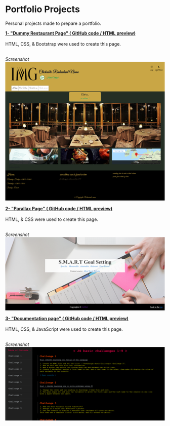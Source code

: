 # Portfolio Projects
Personal projects made to prepare a portfolio.<br/>

<b><u>1- "Dummy Restaurant Page" (
  <a href="https://github.com/Watch-Me-Fly/Projects-Practicing-Portfolio/tree/main/Responsive-Restau">GitHub code</a>  /   <a href="https://htmlpreview.github.io/?https://github.com/Watch-Me-Fly/Projects-Practicing-Portfolio/blob/main/Responsive-Restau/Index.html">HTML preview</a>)
  </u></b><br/>
<br/>
HTML, CSS, & Bootstrap were used to create this page.<br/><br/>

<i>Screenshot</i><br/>
<img src="Responsive-Restau/screenshot.png"><br/>


<b><u>2- "Parallax Page" (
  <a href="https://github.com/Watch-Me-Fly/Projects-Practicing-Portfolio/blob/main/Parallax">GitHub code</a>  /   <a href="https://htmlpreview.github.io/?https://github.com/Watch-Me-Fly/Projects-Practicing-Portfolio/blob/main/Parallax/Index.html">HTML preview</a>)
  </u></b><br/>
<br/>
HTML, & CSS were used to create this page.<br/><br/>

<i>Screenshot</i><br/>
<img src="Parallax/Screenshot.png"><br/>


<b><u>3- "Documentation page" (
  <a href="https://github.com/Watch-Me-Fly/Portfolio/tree/main/manualLike-sideMenu">GitHub code</a>  /   <a href="https://htmlpreview.github.io/?https://github.com/Watch-Me-Fly/Portfolio/blob/main/manualLike-sideMenu/JS-basic-challenges.html">HTML preview</a>)
  </u></b><br/>
<br/>
HTML, CSS, & JavaScript were used to create this page.<br/><br/>

<i>Screenshot</i><br/>
<img src="manualLike-sideMenu/Screenshot.png"><br/>
